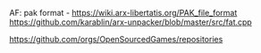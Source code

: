 ﻿AF:
pak format - https://wiki.arx-libertatis.org/PAK_file_format
https://github.com/karablin/arx-unpacker/blob/master/src/fat.cpp

https://github.com/orgs/OpenSourcedGames/repositories